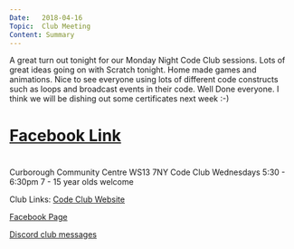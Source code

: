 ```yaml
---
Date:   2018-04-16
Topic:  Club Meeting
Content: Summary
---
```

A great turn out tonight for our Monday Night Code Club sessions. Lots of great ideas going on with Scratch tonight. Home made games and animations. Nice to see everyone using lots of different code constructs such as loops and broadcast events in their code. Well Done everyone. I think we will be dishing out some certificates next week :-)

# [Facebook Link](https://www.facebook.com/1481985248595237/posts/1518817894911972/)

#
Curborough Community Centre
WS13 7NY
Code Club
Wednesdays 5:30 - 6:30pm
7 - 15 year olds welcome

Club Links:
[Code Club Website](https://lichfield-code-club.github.io/)

[Facebook Page](https://www.facebook.com/LichfieldCoders)

[Discord club messages](https://discord.gg/szz6xGK)
